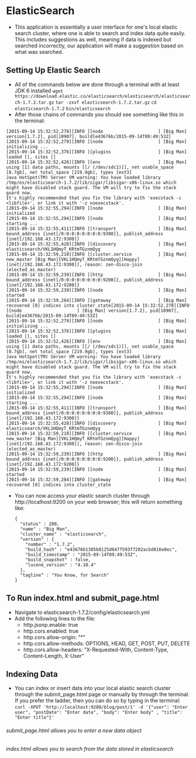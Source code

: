 # ElasticSearch
* This application is essentially a user interface for one's local elastic search cluster, where one is able to search and index data quite easily. This includes suggestions as well, meaning if data is indexed but searched incorrectly, our application will make a suggestion based on what was searched.

## Setting Up Elastic Search
* All of the commands below are done through a terminal with at least JDK 6 installed 
```wget https://download.elastic.co/elasticsearch/elasticsearch/elasticsearch-1.7.2.tar.gz```
```tar -zxvf elasticsearch-1.7.2.tar.gz```
```cd elasticsearch-1.7.2```
```bin/elasticsearch```
* After those chains of commands you should see something like this in the terminal:
```
[2015-09-14 15:32:52,278][INFO ][node                     ] [Big Man] version[1.7.2], pid[10907], build[e43676b/2015-09-14T09:49:53Z]
[2015-09-14 15:32:52,279][INFO ][node                     ] [Big Man] initializing ...
[2015-09-14 15:32:52,376][INFO ][plugins                  ] [Big Man] loaded [], sites []
[2015-09-14 15:32:52,426][INFO ][env                      ] [Big Man] using [1] data paths, mounts [[/ (/dev/sdc1)]], net usable_space [8.7gb], net total_space [219.9gb], types [ext3]
Java HotSpot(TM) Server VM warning: You have loaded library /tmp/es/elasticsearch-1.7.2/lib/sigar/libsigar-x86-linux.so which might have disabled stack guard. The VM will try to fix the stack guard now.
It's highly recommended that you fix the library with 'execstack -c <libfile>', or link it with '-z noexecstack'.
[2015-09-14 15:32:55,294][INFO ][node                     ] [Big Man] initialized
[2015-09-14 15:32:55,294][INFO ][node                     ] [Big Man] starting ...
[2015-09-14 15:32:55,411][INFO ][transport                ] [Big Man] bound_address {inet[/0:0:0:0:0:0:0:0:9300]}, publish_address {inet[/192.168.43.172:9300]}
[2015-09-14 15:32:55,428][INFO ][discovery                ] [Big Man] elasticsearch/VKL1HQmyT_KRtmTGznmQyg
[2015-09-14 15:32:59,210][INFO ][cluster.service          ] [Big Man] new_master [Big Man][VKL1HQmyT_KRtmTGznmQyg][Happy][inet[/192.168.43.172:9300]], reason: zen-disco-join (elected_as_master)
[2015-09-14 15:32:59,239][INFO ][http                     ] [Big Man] bound_address {inet[/0:0:0:0:0:0:0:0:9200]}, publish_address {inet[/192.168.43.172:9200]}
[2015-09-14 15:32:59,239][INFO ][node                     ] [Big Man] started
[2015-09-14 15:32:59,284][INFO ][gateway                  ] [Big Man] recovered [0] indices into cluster_state[2015-09-14 15:32:52,278][INFO ][node                     ] [Big Man] version[1.7.2], pid[10907], build[e43676b/2015-09-14T09:49:53Z]
[2015-09-14 15:32:52,279][INFO ][node                     ] [Big Man] initializing ...
[2015-09-14 15:32:52,376][INFO ][plugins                  ] [Big Man] loaded [], sites []
[2015-09-14 15:32:52,426][INFO ][env                      ] [Big Man] using [1] data paths, mounts [[/ (/dev/sdc1)]], net usable_space [8.7gb], net total_space [219.9gb], types [ext3]
Java HotSpot(TM) Server VM warning: You have loaded library /tmp/es/elasticsearch-1.7.2/lib/sigar/libsigar-x86-linux.so which might have disabled stack guard. The VM will try to fix the stack guard now.
It's highly recommended that you fix the library with 'execstack -c <libfile>', or link it with '-z noexecstack'.
[2015-09-14 15:32:55,294][INFO ][node                     ] [Big Man] initialized
[2015-09-14 15:32:55,294][INFO ][node                     ] [Big Man] starting ...
[2015-09-14 15:32:55,411][INFO ][transport                ] [Big Man] bound_address {inet[/0:0:0:0:0:0:0:0:9300]}, publish_address {inet[/192.168.43.172:9300]}
[2015-09-14 15:32:55,428][INFO ][discovery                ] [Big Man] elasticsearch/VKL1HQmyT_KRtmTGznmQyg
[2015-09-14 15:32:59,210][INFO ][cluster.service          ] [Big Man] new_master [Big Man][VKL1HQmyT_KRtmTGznmQyg][Happy][inet[/192.168.43.172:9300]], reason: zen-disco-join (elected_as_master)
[2015-09-14 15:32:59,239][INFO ][http                     ] [Big Man] bound_address {inet[/0:0:0:0:0:0:0:0:9200]}, publish_address {inet[/192.168.43.172:9200]}
[2015-09-14 15:32:59,239][INFO ][node                     ] [Big Man] started
[2015-09-14 15:32:59,284][INFO ][gateway                  ] [Big Man] recovered [0] indices into cluster_state
```
* You can now access your elastic search cluster through http://localhost:9200 on your web browser; this will return something like:
  ```
  {
    "status" : 200,
    "name" : "Big Man",
    "cluster_name" : "elasticsearch",
    "version" : {
      "number" : "1.7.2",
      "build_hash" : "e43676b1385b8125d647f593f7202acbd816e8ec",
      "build_timestamp" : "2015-09-14T09:49:53Z",
      "build_snapshot" : false,
      "lucene_version" : "4.10.4"
    },
    "tagline" : "You Know, for Search"
  }
  ```

## To Run index.html and submit_page.html
* Navigate to elasticsearch-1.7.2/config/elasticsearch.yml
* Add the following lines to the file:
  * http.jsonp.enable: true
  * http.cors.enabled: true
  * http.cors.allow-origin: "*"
  * http.cors.allow-methods: OPTIONS, HEAD, GET, POST, PUT, DELETE
  * http.cors.allow-headers: "X-Requested-With, Content-Type, Content-Length, X-User"

## Indexing Data
* You can index or insert data into your local elastic search cluster through the submit_page.html page or manually by through the terminal. If you prefer the ladder, then you can do so by typing in the terminal: 
```curl -XPUT 'http://localhost:9200/blog/post/1' -d '{"user": "Enter user", "postDate": "Enter date", "body": "Enter body" , "title": "Enter title"}'```

###### submit_page.html allows you to enter a new data object
###### index.html allows you to search from the data stored in elasticsearch
